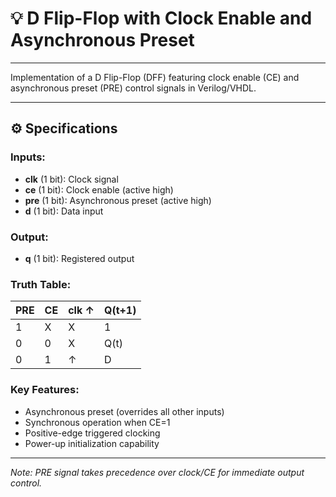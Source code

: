# 💡 D Flip-Flop with Clock Enable and Asynchronous Preset  

---  

Implementation of a D Flip-Flop (DFF) featuring clock enable (CE) and asynchronous preset (PRE) control signals in Verilog/VHDL.  

---  

## ⚙️ Specifications  

### Inputs:  
- **clk** (1 bit): Clock signal  
- **ce** (1 bit): Clock enable (active high)  
- **pre** (1 bit): Asynchronous preset (active high)  
- **d** (1 bit): Data input  

### Output:  
- **q** (1 bit): Registered output  

### Truth Table:  
| PRE | CE | clk ↑ | Q(t+1) |  
|-----|----|-------|--------|  
| 1   | X  | X     | 1      |  
| 0   | 0  | X     | Q(t)   |  
| 0   | 1  | ↑     | D      |  

### Key Features:  
- Asynchronous preset (overrides all other inputs)  
- Synchronous operation when CE=1  
- Positive-edge triggered clocking  
- Power-up initialization capability  

---  

*Note: PRE signal takes precedence over clock/CE for immediate output control.*  